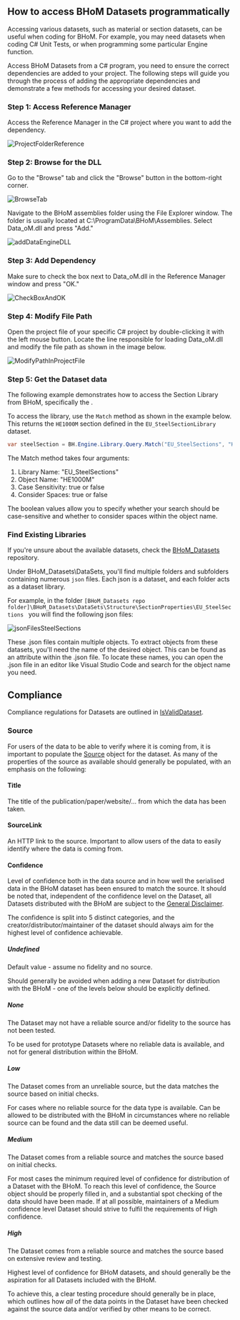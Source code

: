 ## How to access BHoM Datasets programmatically
Accessing various datasets, such as material or section datasets, can be useful when coding for BHoM. For example, you may need datasets when coding C# Unit Tests, or when programming some particular Engine function. 

Access BHoM Datasets from a C# program, you need to ensure the correct dependencies are added to your project. The following steps will guide you through the process of adding the appropriate dependencies and demonstrate a few methods for accessing your desired dataset.

### Step 1: Access Reference Manager
Access the Reference Manager in the C# project where you want to add the dependency.

<!-- ![ProjectFolderReference](../../../Images/Datasets/CallDatasetFromVS/ProjectFolderReference.png) -->
![ProjectFolderReference](https://raw.githubusercontent.com/BHoM/documentation/main/Images/Datasets/CallDatasetFromVS/ProjectFolderReference.png)

### Step 2: Browse for the DLL
Go to the "Browse" tab and click the "Browse" button in the bottom-right corner.

<!-- ![BrowseTab](../../../Images/Datasets/CallDatasetFromVS/BrowsTab.PNG) -->
![BrowseTab](https://raw.githubusercontent.com/BHoM/documentation/main/Images/Datasets/CallDatasetFromVS/BrowsTab.png)


Navigate to the BHoM assemblies folder using the File Explorer window. The folder is usually located at C:\ProgramData\BHoM\Assemblies. Select Data_oM.dll and press "Add."

<!-- ![addDataEngineDLL](../../../Images/Datasets/CallDatasetFromVS/addDataEngineDLL.PNG) -->
![addDataEngineDLL](https://raw.githubusercontent.com/BHoM/documentation/main/Images/Datasets/CallDatasetFromVS/addDataEngineDLL.png)

### Step 3: Add Dependency
Make sure to check the box next to Data_oM.dll in the Reference Manager window and press "OK."

<!-- ![CheckBoxAndOK](../../../Images/Datasets/CallDatasetFromVS/CheckBoxAndOK.PNG) -->
![CheckBoxAndOK](https://raw.githubusercontent.com/BHoM/documentation/main/Images/Datasets/CallDatasetFromVS/CheckBoxAndOK.png)

### Step 4: Modify File Path
Open the project file of your specific C# project by double-clicking it with the left mouse button. Locate the line responsible for loading Data_oM.dll and modify the file path as shown in the image below.

<!-- ![ModifyPathInProjectFile](../../../Images/Datasets/CallDatasetFromVS/ModifyPathInProjectFile.PNG) -->
![ModifyPathInProjectFile](https://raw.githubusercontent.com/BHoM/documentation/main/Images/Datasets/CallDatasetFromVS/ModifyPathInProjectFile.png)


### Step 5: Get the Dataset data
The following example demonstrates how to access the Section Library from BHoM, specifically the .

To access the library, use the `Match` method as shown in the example below. This returns the `HE1000M` section defined in the `EU_SteelSectionLibrary` dataset.

```csharp
var steelSection = BH.Engine.Library.Query.Match("EU_SteelSections", "HE1000M", true, true) as ISteelSection;
```

The Match method takes four arguments:

1. Library Name: "EU_SteelSections"
2. Object Name: "HE1000M"
3. Case Sensitivity: true or false
4. Consider Spaces: true or false

The boolean values allow you to specify whether your search should be case-sensitive and whether to consider spaces within the object name.

### Find Existing Libraries

If you're unsure about the available datasets, check the [BHoM_Datasets](https://github.com/BHoM/BHoM_Datasets) repository. 

Under BHoM_Datasets\DataSets, you'll find multiple folders and subfolders containing numerous `json` files. Each json is a dataset, and each folder acts as a dataset library. 

For example, in the folder `[BHoM_Datasets repo folder]\BHoM_Datasets\DataSets\Structure\SectionProperties\EU_SteelSections
` you will find the following json files:

<!-- ![jsonFilesSteelSections](../../../Images/Datasets/CallDatasetFromVS/jsonFilesSteelSections.PNG) -->
![jsonFilesSteelSections](https://raw.githubusercontent.com/BHoM/documentation/main/Images/Datasets/CallDatasetFromVS/jsonFilesSteelSections.png)


These .json files contain multiple objects. To extract objects from these datasets, you'll need the name of the desired object. This can be found as an attribute within the .json file. To locate these names, you can open the .json file in an editor like Visual Studio Code and search for the object name you need.

## Compliance

Compliance regulations for Datasets are outlined in [IsValidDataset](<../../../DevOps/Code Compliance and CI/Compliance Checks/IsValidDataset.md>).

### Source

For users of the data to be able to verify where it is coming from, it is important to populate the [Source](https://github.com/BHoM/BHoM/blob/main/Data_oM/Library/Source.cs) object for the dataset. As many of the properties of the source as available should generally be populated, with an emphasis on the following:

#### Title
The title of the publication/paper/website/... from which the data has been taken.

#### SourceLink
An HTTP link to the source. Important to allow users of the data to easily identify where the data is coming from.

#### Confidence
Level of confidence both in the data source and in how well the serialised data in the BHoM dataset has been ensured to match the source. It should be noted that, independent of the confidence level on the Dataset, all Datasets distributed with the BHoM are subject to the [General Disclaimer](https://github.com/BHoM/BHoM_Engine/blob/main/Library_Engine/Query/GeneralDisclaimer.cs).

The confidence is split into 5 distinct categories, and the creator/distributor/maintainer of the dataset should always aim for the highest level of confidence achievable.


##### Undefined
Default value - assume no fidelity and no source.

Should generally be avoided when adding a new Dataset for distribution with the BHoM - one of the levels below should be explicitly defined.

##### None
The Dataset may not have a reliable source and/or fidelity to the source has not been tested.

To be used for prototype Datasets where no reliable data is available, and not for general distribution within the BHoM. 
##### Low
The Dataset comes from an unreliable source, but the data matches the source based on initial checks.

For cases where no reliable source for the data type is available. Can be allowed to be distributed with the BHoM in circumstances where no reliable source can be found and the data still can be deemed useful.
##### Medium
The Dataset comes from a reliable source and matches the source based on initial checks.

For most cases the minimum required level of confidence for distribution of a Dataset with the BHoM. To reach this level of confidence, the Source object should be properly filled in, and a substantial spot checking of the data should have been made. If at all possible, maintainers of a Medium confidence level Dataset should strive to fulfil the requirements of High confidence.
##### High
The Dataset comes from a reliable source and matches the source based on extensive review and testing.

Highest level of confidence for BHoM datasets, and should generally be the aspiration for all Datasets included with the BHoM.

To achieve this, a clear testing procedure should generally be in place, which outlines how _all_ of the data points in the Dataset have been checked against the source data and/or verified by other means to be correct.
